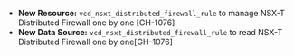 * **New Resource:** `vcd_nsxt_distributed_firewall_rule` to manage NSX-T Distributed Firewall one by
  one [GH-1076]
* **New Data Source:** `vcd_nsxt_distributed_firewall_rule` to read NSX-T Distributed Firewall one
  by one[GH-1076]